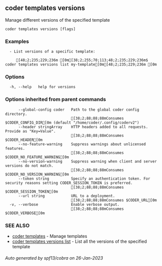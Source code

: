 ## coder templates versions

Manage different versions of the specified template

```
coder templates versions [flags]
```

### Examples

```
  - List versions of a specific template:

     [48;2;235;229;236m [0m[38;2;255;70;113;48;2;235;229;236m$ coder templates versions list my-template[0m[48;2;235;229;236m [0m
```

### Options

```
  -h, --help   help for versions
```

### Options inherited from parent commands

```
      --global-config coder   Path to the global coder config directory.
                              [38;2;88;88;88mConsumes $CODER_CONFIG_DIR[0m (default "/home/coder/.config/coderv2")
      --header stringArray    HTTP headers added to all requests. Provide as "Key=Value".
                              [38;2;88;88;88mConsumes $CODER_HEADER[0m
      --no-feature-warning    Suppress warnings about unlicensed features.
                              [38;2;88;88;88mConsumes $CODER_NO_FEATURE_WARNING[0m
      --no-version-warning    Suppress warning when client and server versions do not match.
                              [38;2;88;88;88mConsumes $CODER_NO_VERSION_WARNING[0m
      --token string          Specify an authentication token. For security reasons setting CODER_SESSION_TOKEN is preferred.
                              [38;2;88;88;88mConsumes $CODER_SESSION_TOKEN[0m
      --url string            URL to a deployment.
                              [38;2;88;88;88mConsumes $CODER_URL[0m
  -v, --verbose               Enable verbose output.
                              [38;2;88;88;88mConsumes $CODER_VERBOSE[0m
```

### SEE ALSO

- [coder templates](coder_templates.md) - Manage templates
- [coder templates versions list](coder_templates_versions_list.md) - List all the versions of the specified template

###### Auto generated by spf13/cobra on 26-Jan-2023
